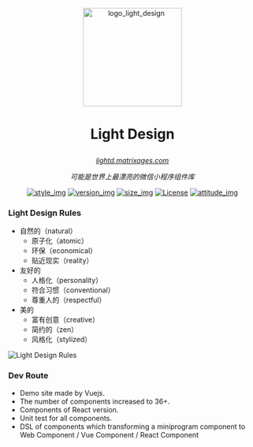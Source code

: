 <p align="center"><a href="#" target="_blank" rel="noopener noreferrer"><img width="200" src="https://matrixage.github.io/img/projects/lightd/logo_light_design_black.png" alt="logo_light_design"></a></p>

# <p align="center"> Light Design </p>

_<p align="center">[lightd.matrixages.com](https://lightd.matrixages.com/)</p>_

_<p align="center">可能是世界上最漂亮的微信小程序组件库</p>_

<p align="center">
  <a href="#"><img src="https://img.shields.io/badge/style-Light%20Design-black.svg" alt="style_img"></a>
  <a href="#"><img src="https://img.shields.io/badge/version-1.0-orange.svg" alt="version_img"></a>
  <a href="#"><img src="https://img.shields.io/badge/indepent%20component-yes-red.svg" alt="size_img"></a>
  <a href="#"><img src="https://img.shields.io/badge/license-MIT-blue.svg" alt="License"></a>
  <a href="#"><img src="https://img.shields.io/badge/join-welcome-brightgreen.svg" alt="attitude_img"></a>
</p>


### Light Design Rules

- 自然的（natural）
  - 原子化（atomic）
  - 环保（economical）
  - 贴近现实（reality）
- 友好的
  - 人格化（personality）
  - 符合习惯（conventional）
  - 尊重人的（respectful）
- 美的
  - 富有创意（creative）
  - 简约的（zen）
  - 风格化（stylized）

![Light Design Rules](https://matrixage.github.io/img/projects/lightd/light_design_rules.jpg)

### Dev Route

- Demo site made by Vuejs.
- The number of components increased to 36+.
- Components of React version.
- Unit test for all components.
- DSL of components which transforming a miniprogram component to Web Component / Vue Component / React Component

